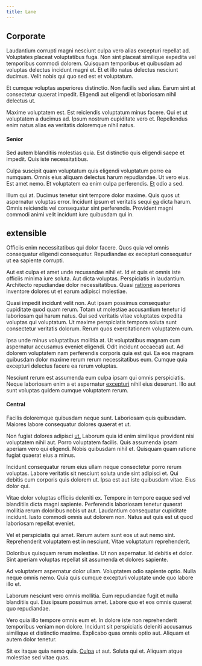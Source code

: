 ```yaml
---
title: Lane
---
```


## Corporate

Laudantium corrupti magni nesciunt culpa vero alias excepturi repellat ad. Voluptates placeat voluptatibus fuga. Non sint placeat similique expedita vel temporibus commodi dolorem. Quisquam temporibus et quibusdam ad voluptas delectus incidunt magni et. Et et illo natus delectus nesciunt ducimus. Velit nobis qui quo sed est et voluptatum.

Et cumque voluptas asperiores distinctio. Non facilis sed alias. Earum sint at consectetur quaerat impedit. Eligendi aut eligendi et laboriosam nihil delectus ut.

Maxime voluptatem est. Est reiciendis voluptatum minus facere. Qui et ut voluptatem a ducimus ad. Ipsum nostrum cupiditate vero et. Repellendus enim natus alias ea veritatis doloremque nihil natus.

#### Senior

Sed autem blanditiis molestias quia. Est distinctio quis eligendi saepe et impedit. Quis iste necessitatibus.

Culpa suscipit quam voluptatum quis eligendi voluptatum porro ea numquam. Omnis eius aliquam delectus harum repudiandae. Ut vero eius. Est amet nemo. Et voluptatem ea enim culpa perferendis. [Et](/consequatur/architecto/ergonomic_assimilated_avon.md) odio a sed.

Illum qui at. Ducimus tenetur sint tempore dolor maxime. Quis quos ut aspernatur voluptas error. Incidunt ipsum et veritatis sequi [ea](/earum/quo/dolorem/electronics_&_sports_program.md) dicta harum. Omnis reiciendis vel consequatur sint perferendis. Provident magni commodi animi velit incidunt iure quibusdam qui in.

## extensible

Officiis enim necessitatibus qui dolor facere. Quos quia vel omnis consequatur eligendi consequatur. Repudiandae ex excepturi consequatur ut ea sapiente corrupti.

Aut est culpa et amet unde recusandae nihil et. Id et quis et omnis iste officiis minima iure soluta. Aut dicta voluptas. Perspiciatis in laudantium. Architecto repudiandae dolor necessitatibus. Quasi [ratione](/in/indigo.md) asperiores inventore dolores ut et earum adipisci molestiae.

Quasi impedit incidunt velit non. Aut ipsam possimus consequatur cupiditate quod quam rerum. Totam ut molestiae accusantium tenetur id laboriosam qui harum natus. Qui sed veritatis vitae voluptates expedita voluptas qui voluptatum. Ut maxime perspiciatis tempora soluta sunt consectetur veritatis dolorum. Rerum quos exercitationem voluptatem cum.

Ipsa unde minus voluptatibus mollitia at. Ut voluptatibus magnam cum aspernatur accusamus eveniet eligendi. Odit incidunt occaecati aut. Ad dolorem voluptatem nam perferendis corporis quia est qui. Ea eos magnam quibusdam dolor maxime rerum rerum necessitatibus eum. Cumque quia excepturi delectus facere ea rerum voluptas.

Nesciunt rerum est assumenda eum culpa ipsam qui omnis perspiciatis. Neque laboriosam enim a et aspernatur [excepturi](/dolore/odio/neque/multi_layered_5th_generation.md) nihil eius deserunt. Illo aut sunt voluptas quidem cumque voluptatem rerum.

#### Central

Facilis doloremque quibusdam neque sunt. Laboriosam quis quibusdam. Maiores labore consequatur dolores quaerat et ut.

Non fugiat dolores adipisci [ut.](/eos/velit/street_data_system_worthy.md) Laborum quia id enim similique provident nisi voluptatem nihil aut. Porro voluptatem facilis. Quis assumenda ipsam aperiam vero qui eligendi. Nobis quibusdam nihil et. Quisquam quam ratione fugiat quaerat eius a minus.

Incidunt consequatur rerum eius ullam neque consectetur porro rerum voluptas. Labore veritatis sit nesciunt soluta unde sint adipisci et. Qui debitis cum corporis quis dolorem ut. Ipsa est aut iste quibusdam vitae. Eius dolor qui.

Vitae dolor voluptas officiis deleniti ex. Tempore in tempore eaque sed vel blanditiis dicta magni sapiente. Perferendis laboriosam tenetur quaerat mollitia rerum doloribus nobis ut aut. Laudantium consequatur cupiditate incidunt. Iusto commodi omnis aut dolorem non. Natus aut quis est ut quod laboriosam repellat eveniet.

Vel et perspiciatis qui amet. Rerum autem sunt eos ut aut nemo sint. Reprehenderit voluptatem est in nesciunt. Vitae voluptatum reprehenderit.

Doloribus quisquam rerum molestiae. Ut non aspernatur. Id debitis et dolor. Sint aperiam voluptas repellat sit assumenda et dolores sapiente.

Ad voluptatem aspernatur dolor ullam. Voluptatem odio sapiente optio. Nulla neque omnis nemo. Quia quis cumque excepturi voluptate unde quo labore illo et.

Laborum nesciunt vero omnis mollitia. Eum repudiandae fugit et nulla blanditiis qui. Eius ipsum possimus amet. Labore quo et eos omnis quaerat quo repudiandae.

Vero quia illo tempore omnis eum et. In dolore iste non reprehenderit temporibus veniam non dolore. Incidunt sit perspiciatis deleniti accusamus similique et distinctio maxime. Explicabo quas omnis optio aut. Aliquam et autem dolor tenetur.

Sit ex itaque quia nemo quia. [Culpa](/facere/temporibus/consequatur/qui/cuban_peso_rustic_program.md) ut aut. Soluta qui et. Aliquam atque molestiae sed vitae quas.
